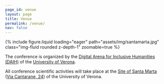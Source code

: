 ```yaml
---
page_id: venue
layout: page
title: Venue
permalink: /venue/
nav: false
---
```


{% include figure.liquid loading="eager" path="assets/img/santamarta.jpg" class="img-fluid rounded z-depth-1" zoomable=true %}

The conference is organized by the [Digital Arena for Inclusive Humanities (DAIH)](https://www.daih.eu) of the [University of Verona](https://www.univr.it).

All conference scientific activities will take place at the [Site of Santa Marta](https://www.univr.it/it/santa-marta) ([Via Cantarane, 24](https://maps.app.goo.gl/fBo1P1zsYKYNytNv5)) of the University of Verona.
